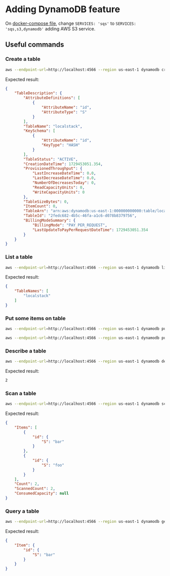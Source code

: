# Adding DynamoDB feature

On [docker-compose file](../docker-compose.yml), change `SERVICES: 'sqs'` to `SERVICES: 'sqs,s3,dynamodb'` adding AWS S3 service.

## Useful commands

### Create a table

``` bash
aws --endpoint-url=http://localhost:4566 --region us-east-1 dynamodb create-table --table-name localstack --key-schema AttributeName=id,KeyType=HASH --attribute-definitions AttributeName=id,AttributeType=S --billing-mode PAY_PER_REQUEST | jq
```

Expected result:
``` json
{
    "TableDescription": {
        "AttributeDefinitions": [
            {
                "AttributeName": "id",
                "AttributeType": "S"
            }
        ],
        "TableName": "localstack",
        "KeySchema": [
            {
                "AttributeName": "id",
                "KeyType": "HASH"
            }
        ],
        "TableStatus": "ACTIVE",
        "CreationDateTime": 1729453051.354,
        "ProvisionedThroughput": {
            "LastIncreaseDateTime": 0.0,
            "LastDecreaseDateTime": 0.0,
            "NumberOfDecreasesToday": 0,
            "ReadCapacityUnits": 0,
            "WriteCapacityUnits": 0
        },
        "TableSizeBytes": 0,
        "ItemCount": 0,
        "TableArn": "arn:aws:dynamodb:us-east-1:000000000000:table/localstack",
        "TableId": "2fedc682-4b5c-46fa-a1c6-d078b8379756",
        "BillingModeSummary": {
            "BillingMode": "PAY_PER_REQUEST",
            "LastUpdateToPayPerRequestDateTime": 1729453051.354
        }
    }
}
```

### List a table

``` bash
aws --endpoint-url=http://localhost:4566 --region us-east-1 dynamodb list-tables | jq
```

Expected result:
``` json
{
    "TableNames": [
        "localstack"
    ]
}
```

### Put some items on table

``` bash
aws --endpoint-url=http://localhost:4566 --region us-east-1 dynamodb put-item --table-name localstack --item '{"id":{"S":"foo"}}'

aws --endpoint-url=http://localhost:4566 --region us-east-1 dynamodb put-item --table-name localstack --item '{"id":{"S":"bar"}}'
```

### Describe a table

``` bash
aws --endpoint-url=http://localhost:4566 --region us-east-1 dynamodb describe-table --table-name localstack --query 'Table.ItemCount'
```

Expected result:
``` bash
2
```

### Scan a table

``` bash
aws --endpoint-url=http://localhost:4566 --region us-east-1 dynamodb scan --table-name localstack | jq
```

Expected result:
``` json
{
    "Items": [
        {
            "id": {
                "S": "bar"
            }
        },
        {
            "id": {
                "S": "foo"
            }
        }
    ],
    "Count": 2,
    "ScannedCount": 2,
    "ConsumedCapacity": null
}
```

### Query a table

``` bash
aws --endpoint-url=http://localhost:4566 --region us-east-1 dynamodb get-item --table-name localstack --key '{"id": {"S": "bar"}}' | jq
```

Expected result:
``` json
{
    "Item": {
        "id": {
            "S": "bar"
        }
    }
}
```

